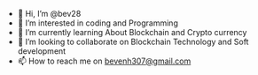 - 👋 Hi, I’m @bev28
- 👀 I’m interested in coding and Programming 
- 🌱 I’m currently learning About Blockchain and Crypto currency 
- 💞️ I’m looking to collaborate on Blockchain Technology and Soft development 
- 📫 How to reach me on bevenh307@gmail.com 

<!---
bev28/bev28 is a ✨ special ✨ repository because its `README.md` (this file) appears on your GitHub profile.
You can click the Preview link to take a look at your changes.
--->
